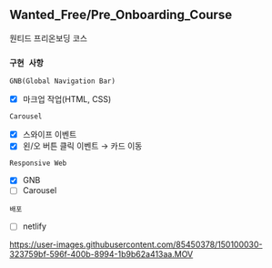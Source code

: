 ## Wanted_Free/Pre_Onboarding_Course

원티드 프리온보딩 코스

### `구현 사항`

`GNB(Global Navigation Bar)`

- [x] 마크업 작업(HTML, CSS)

`Carousel`

- [x] 스와이프 이벤트
- [x] 왼/오 버튼 클릭 이벤트 → 카드 이동

`Responsive Web`

- [x] GNB
- [ ] Carousel

`배포`

- [ ] netlify





https://user-images.githubusercontent.com/85450378/150100030-323759bf-596f-400b-8994-1b9b62a413aa.MOV

